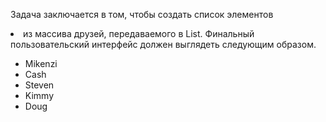 Задача заключается в том, чтобы создать список элементов <li> из массива друзей, передаваемого в List. Финальный пользовательский интерфейс должен выглядеть следующим образом.

- Mikenzi
- Cash
- Steven
- Kimmy
- Doug
